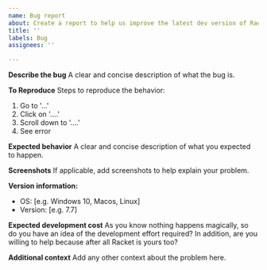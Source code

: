 ```yaml
---
name: Bug report
about: Create a report to help us improve the latest dev version of Racket 
title: ''
labels: Bug
assignees: ''

---
```


**Describe the bug**
A clear and concise description of what the bug is.

**To Reproduce**
Steps to reproduce the behavior:
1. Go to '...'
2. Click on '....'
3. Scroll down to '....'
4. See error

**Expected behavior**
A clear and concise description of what you expected to happen.

**Screenshots**
If applicable, add screenshots to help explain your problem.

**Version information:**
 - OS: [e.g. Windows 10, Macos, Linux]
 - Version: [e.g. 7.7]

**Expected development cost**
As you know nothing happens magically, so do you have an idea of the development effort required? 
In addition, are you willing to help because after all Racket is yours too?

**Additional context**
Add any other context about the problem here.

